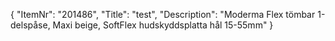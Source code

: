 {
  "ItemNr": "201486",
  "Title": "test",
  "Description": "Moderma Flex tömbar 1-delspåse, Maxi beige, SoftFlex hudskyddsplatta hål 15-55mm"
}
